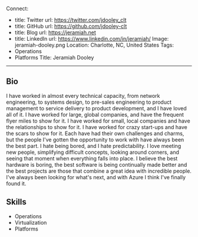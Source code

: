Connect:
  - title: Twitter
    url: https://twitter.com/jdooley_clt
  - title: GitHub
    url: https://github.com/jdooley-clt
  - title: Blog
    url: https://jeramiah.net
  - title: LinkedIn
    url: https://www.linkedin.com/in/jeramiah/
Image: jeramiah-dooley.png
Location: Charlotte, NC, United States
Tags:
  - Operations
  - Platforms
Title: Jeramiah Dooley
---
## Bio
I have worked in almost every technical capacity, from network engineering, to systems design, to pre-sales engineering to product management to service delivery to product development, and I have loved all of it.
I have worked for large, global companies, and have the frequent flyer miles to show for it. I have worked for small, local companies and have the relationships to show for it. I have worked for crazy start-ups and have the scars to show for it. Each have had their own challenges and charms, but the people I've gotten the opportunity to work with have always been the best part.
I hate being bored, and I hate predictability. I love meeting new people, simplifying difficult concepts, looking around corners, and seeing that moment when everything falls into place. 
I believe the best hardware is boring, the best software is being continually made better and the best projects are those that combine a great idea with incredible people.
I've always been looking for what's next, and with Azure I think I've finally found it.

## Skills
* Operations
* Virtualization
* Platforms

